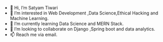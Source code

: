 - 👋 Hi, I’m Satyam Tiwari
- 👀 I’m interested in Web Development ,Data Science,Ethical Hacking and Machine Learning.
- 🌱 I’m currently learning Data Science and MERN Stack.
- 💞️ I’m looking to collaborate on Django ,Spring boot and data analytics.
- 📫 Reach me via email.

<!---
satyamtiwari1004/satyamtiwari1004 is a ✨ special ✨ repository because its `README.md` (this file) appears on your GitHub profile.
You can click the Preview link to take a look at your changes.
--->
